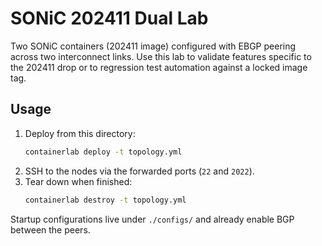 # SONiC 202411 Dual Lab

Two SONiC containers (202411 image) configured with EBGP peering across two interconnect links. Use this lab to validate features specific to the 202411 drop or to regression test automation against a locked image tag.

## Usage

1. Deploy from this directory:
   ```bash
   containerlab deploy -t topology.yml
   ```
2. SSH to the nodes via the forwarded ports (`22` and `2022`).
3. Tear down when finished:
   ```bash
   containerlab destroy -t topology.yml
   ```

Startup configurations live under `./configs/` and already enable BGP between the peers.
